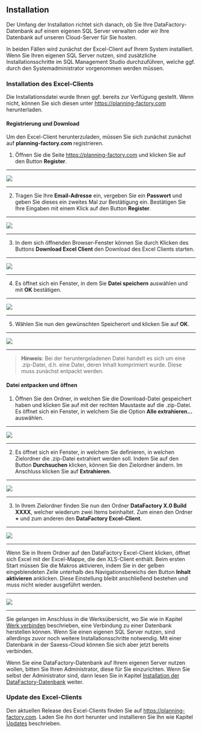 ## Installation

Der Umfang der Installation richtet sich danach, ob Sie Ihre DataFactory-Datenbank auf einem eigenen SQL Server verwalten oder wir Ihre Datenbank auf unseren Cloud-Server für Sie hosten. 

In beiden Fällen wird zunächst der Excel-Client auf Ihrem System installiert. Wenn Sie Ihren eigenen SQL Server nutzen, sind zusätzliche Installationsschritte im SQL Management Studio durchzuführen, welche ggf. durch den Systemadministrator vorgenommen werden müssen.

### Installation des Excel-Clients

Die Installationsdatei wurde Ihnen ggf. bereits zur Verfügung gestellt. Wenn nicht, können Sie sich diesen unter <https://planning-factory.com> herunterladen.

#### Registrierung und Download

Um den Excel-Client herunterzuladen, müssen Sie sich zunächst zunächst auf **planning-factory.com** registrieren.

1) Öffnen Sie die Seite <https://planning-factory.com> und klicken Sie auf den Button **Register**.

---
![](/Pictures/Excel-Client/Installation/installation_1.png) 

---
2) Tragen Sie Ihre **Email-Adresse** ein, vergeben Sie ein **Passwort** und geben Sie dieses ein zweites Mal zur Bestätigung ein. Bestätigen Sie Ihre Eingaben mit einem Klick auf den Button **Register**.

---
![](/Pictures/Excel-Client/Installation/installation_2.png)

---

3) In dem sich öffnenden Browser-Fenster können Sie durch Klicken des Buttons **Download Excel Client** den Download des Excel Clients starten. 

---
![](/Pictures/Excel-Client/Installation/installation_3.png)

---

4) Es öffnet sich ein Fenster, in dem Sie **Datei speichern** auswählen und mit **OK** bestätigen. 

---
![](/Pictures/Excel-Client/Installation/installation_4.png)

---

5) Wählen Sie nun den gewünschten Speicherort und klicken Sie auf **OK**.

---
![](/Pictures/Excel-Client/Installation/installation_5.png)

---

> **Hinweis**: Bei der heruntergeladenen Datei handelt es sich um eine .zip-Datei, d.h. eine Datei, deren Inhalt komprimiert wurde. Diese muss zunächst entpackt werden.

#### Datei entpacken und öffnen

1) Öffnen Sie den Ordner, in welchen Sie die Download-Datei gespeichert haben und klicken Sie auf mit der rechten Maustaste auf die .zip-Datei. Es öffnet sich ein Fenster, in welchem Sie die Option **Alle extrahieren...** auswählen.

---
![](/Pictures/Excel-Client/Installation/installation_6.png)

---

2) Es öffnet sich ein Fenster, in welchem Sie definieren, in welchen Zielordner die .zip-Datei extrahiert werden soll. Indem Sie auf den Button **Durchsuchen** klicken, können Sie den Zielordner ändern. Im Anschluss klicken Sie auf **Extrahieren**.

---
![](/Pictures/Excel-Client/Installation/installation_7.png)

---

3) In Ihrem Zielordner finden Sie nun den Ordner **DataFactory X.0 Build XXXX**, welcher wiederum zwei Items beinhaltet. Zum einen den Ordner **+** und zum anderen den **DataFactory Excel-Client**. 

---
![](/Pictures/Excel-Client/Installation/installation_8.png)

---

Wenn Sie in Ihrem Ordner auf den DataFactory Excel-Client klicken, öffnet sich Excel mit der Excel-Mappe, die den XLS-Client enthält. Beim ersten Start müssen Sie die Makros aktivieren, indem Sie in der gelben eingeblendeten Zeile unterhalb des Navigationsbereichs den Button **Inhalt aktivieren** anklicken. Diese Einstellung bleibt anschließend bestehen und muss nicht wieder ausgeführt werden.

---
![](/Pictures/Excel-Client/Installation/installation_9.png)

---

Sie gelangen im Anschluss in die Werksübersicht, wo Sie wie in Kapitel [Werk verbinden](werk/werk-verbinden.md) beschrieben, eine Verbindung zu einer Datenbank herstellen können. Wenn Sie einen eigenen SQL Server nutzen, sind allerdings zuvor noch weitere Installationsschritte notwendig. Mit einer Datenbank in der Saxess-Cloud können Sie sich aber jetzt bereits verbinden.

Wenn Sie eine DataFactory-Datenbank auf Ihrem eigenen Server nutzen wollen, bitten Sie Ihren Administrator, diese für Sie einzurichten. Wenn Sie selbst der Administrator sind, dann lesen Sie in Kapitel [Installation der DataFactory-Datenbank](../installation-der-datafactory-datenbank.md) weiter.

### Update des Excel-Clients

Den aktuellen Release des Excel-Clients finden Sie auf <https://planning-factory.com>. Laden Sie ihn dort herunter und installieren Sie Ihn wie Kapitel [Updates](updates.md) beschrieben.

